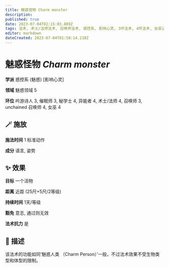 ```yaml
---
title: 魅惑怪物 Charm monster
description: 
published: true
date: 2023-07-04T02:15:03.889Z
tags: 法术, 术士/法师法术, 召唤师法术, 惑控系, 影响心灵, 3环法术, 4环法术, 女巫法术, 秘学士法术, unchained 召唤师法术, 吟游诗人法术, 异能者法术, 催眠师法术, 魅惑, 魅惑领域
editor: markdown
dateCreated: 2023-07-04T01:58:14.218Z
---
```


# **魅惑怪物** *Charm monster*

**学派** 惑控系 (魅惑) \[影响心灵\] 

**领域** 魅惑领域 5

**环位** 吟游诗人 3, 催眠师 3, 秘学士 4, 异能者 4, 术士/法师 4, 召唤师 3, unchained 召唤师 4, 女巫 4

## 🪄 施放

**施法时间** 1 标准动作

**成分** 语言, 姿势

## ✨ 效果 

**目标** 一个活物 

**距离** 近距 (25尺+5尺/2等级)  

**持续时间** 1天/等级 

**豁免** 意志, 通过则无效

**法术抗力** 是

## 📖 描述

该法术的功能如同‘魅惑人类 （Charm Person）’一般，不过法术效果不受生物类型和体型的限制。
    